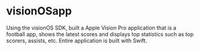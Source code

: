# visionOSapp

Using the visionOS SDK, built a Apple Vision Pro application that is a football app, shows the latest scores and displays top statistics such as top scorers, assists, etc. Entire application is built with Swift. 
